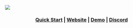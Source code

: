 <a href="https://github.com/kaneo-app/app">
  <img src="https://assets.kaneo.app/readme-card.png">
</a>

<h3 align="center">
  <b><a href="https://kaneo.app/docs">Quick Start</a></b>
  |
  <b><a href="https://kaneo.app">Website</a></b> 
  |
  <b><a href="https://demo.kaneo.app">Demo</a></b>
  |
  <b><a href="https://discord.gg/rU4tSyhXXU">Discord</a></b>
</h4>
